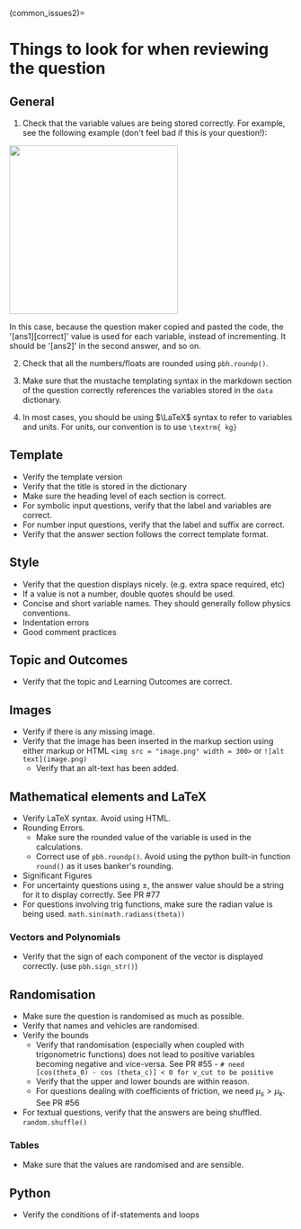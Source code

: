 (common_issues2)=
# Things to look for when reviewing the question

## General

1. Check that the variable values are being stored correctly. For example, see the following example (don't feel bad if this is your question!):

<img src="https://user-images.githubusercontent.com/25753746/121758868-104a8d00-cad8-11eb-9765-bb54ea28ac9f.png" width=300>

In this case, because the question maker copied and pasted the code, the '[ans1][correct]' value is used for each variable, instead of incrementing. 
It should be '[ans2]' in the second answer, and so on.
     
2. Check that all the numbers/floats are rounded using `pbh.roundp()`.
     
3. Make sure that the mustache templating syntax in the markdown section of the question correctly references the variables stored in the `data` dictionary.

4. In most cases, you should be using $\LaTeX$ syntax to refer to variables and units. For units, our convention is to use `\textrm{ kg}`


## Template

- Verify the template version
- Verify that the title is stored in the dictionary
- Make sure the heading level of each section is correct.
- For symbolic input questions, verify that the label and variables are correct.
- For number input questions, verify that the label and suffix are correct.
- Verify that the answer section follows the correct template format.

## Style

- Verify that the question displays nicely. (e.g. extra space required, etc)
- If a value is not a number, double quotes should be used.
- Concise and short variable names. They should generally follow physics conventions.
- Indentation errors
- Good comment practices

## Topic and Outcomes

- Verify that the topic and Learning Outcomes are correct.

## Images

- Verify if there is any missing image.
- Verify that the image has been inserted in the markup section using either markup or HTML
    ```<img src = "image.png" width = 300>``` or ```![alt text](image.png)```
    * Verify that an alt-text has been added. 

## Mathematical elements and LaTeX 

- Verify LaTeX syntax. Avoid using HTML.
- Rounding Errors.
    * Make sure the rounded value of the variable is used in the calculations.
    * Correct use of ```pbh.roundp()```. Avoid using the python built-in function ```round()``` as it uses banker's rounding. 
- Significant Figures
- For uncertainty questions using $\pm$, the answer value should be a string for it to display correctly. See PR #77
- For questions involving trig functions, make sure the radian value is being used. ```math.sin(math.radians(theta))```

### Vectors and Polynomials

- Verify that the sign of each component of the vector is displayed correctly. (use ```pbh.sign_str()```)

## Randomisation 

- Make sure the question is randomised as much as possible.
- Verify that names and vehicles are randomised.
- Verify the bounds
    * Verify that randomisation (especially when coupled with trigonometric functions) does not lead to positive variables becoming negative and vice-versa. See PR #55 - ```# need [cos(theta_0) - cos (theta_c)] < 0 for v_cut to be positive```
    * Verify that the upper and lower bounds are within reason.
    * For questions dealing with coefficients of friction, we need $\mu_s > \mu_k$. See PR #56
- For textual questions, verify that the answers are being shuffled. ```random.shuffle()```

### Tables

- Make sure that the values are randomised and are sensible.

## Python

- Verify the conditions of if-statements and loops
